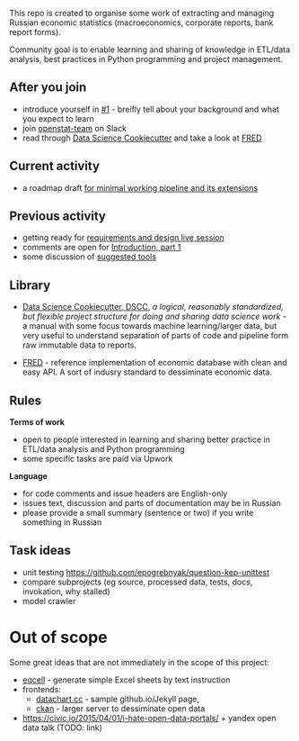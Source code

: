 This repo is created to organise some work of extracting and managing Russian economic statistics (macroeconomics, corporate reports, bank report forms). 

Community goal is to enable learning and sharing of knowledge in ETL/data analysis, best practices in Python programming and project management.

After you join
--------------
- introduce yourself in [#1](https://github.com/epogrebnyak/data-team-ru-stat/issues/1) - breifly tell about your background and what you expect to learn
- join [openstat-team](https://join.slack.com/openstat-team/shared_invite/MTk4MTUzODM3NTM4LTE0OTc1MTczODctMThhNTE3Yzc1NA) on Slack
- read through [Data Science Cookiecutter](http://drivendata.github.io/cookiecutter-data-science/) and take a look at [FRED](https://fred.stlouisfed.org/)

Current activity
-----------------
- a roadmap draft [for minimal working pipeline and its extensions](https://github.com/epogrebnyak/data-team-ru-stat/issues/8)

Previous activity
-----------------
- getting ready for [requirements and design live session](https://github.com/epogrebnyak/data-team-ru-stat/issues/6)
- comments are open for [Introduction, part 1](https://github.com/epogrebnyak/data-team-ru-stat/issues/5)
- some discussion of [suggested tools](https://github.com/epogrebnyak/data-team-ru-stat/issues/3) 

Library 
-------
- [Data Science Cookiecutter, DSCC](http://drivendata.github.io/cookiecutter-data-science/), *a logical, reasonably standardized, but flexible project structure for doing and sharing data science work* - a manual with some focus towards machine learning/larger data, but very useful to understand separation of parts of code and pipeline form raw immutable data to reports.

- [FRED](https://fred.stlouisfed.org/series/CPIAUCSL) - reference implementation of economic database with clean and easy API. A sort of indusry standard to dessiminate economic data.  

Rules
-----

**Terms of work**
- open to people interested in learning and sharing better practice in ETL/data analysis and Python programming
- some specific tasks are paid via Upwork

**Language**
- for code comments and issue headers are English-only
- issues text, discussion and parts of documentation may be in Russian 
- please provide a small summary (sentence or two) if you write something in Russian

## Task ideas
- unit testing <https://github.com/epogrebnyak/question-kep-unittest>
- compare subprojects (eg source, processed data, tests, docs, invokation, why stalled)
- model crawler

Out of scope
============

Some great ideas that are not immediately in the scope of this project:
- [eqcell](https://github.com/epogrebnyak/make-xls-eqcell) - generate simple Excel sheets by text instruction
- frontends:
  - [datachart.cc](http://datachart.cc) - sample github.io/Jekyll page, 
  - [ckan](https://ckan.org/) - larger server to dessiminate open data
- <https://civic.io/2015/04/01/i-hate-open-data-portals/> + yandex open data talk (TODO: link)
